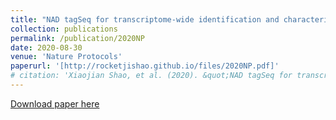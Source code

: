```yaml
---
title: "NAD tagSeq for transcriptome-wide identification and characterization of NAD+-capped RNAs"
collection: publications
permalink: /publication/2020NP
date: 2020-08-30
venue: 'Nature Protocols'
paperurl: '[http://rocketjishao.github.io/files/2020NP.pdf]'
# citation: 'Xiaojian Shao, et al. (2020). &quot;NAD tagSeq for transcriptome-wide identification and characterization of NAD+-capped RNAs.&quot; <i>Nature Protocols</i>. 1(1).'
---
```


[Download paper here](http://rocketjishao.github.io/files/2020NP.pdf)

